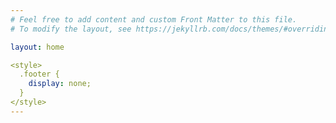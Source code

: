 ```yaml
---
# Feel free to add content and custom Front Matter to this file.
# To modify the layout, see https://jekyllrb.com/docs/themes/#overriding-theme-defaults

layout: home

<style>
  .footer {
    display: none;
  }
</style>
---
```

